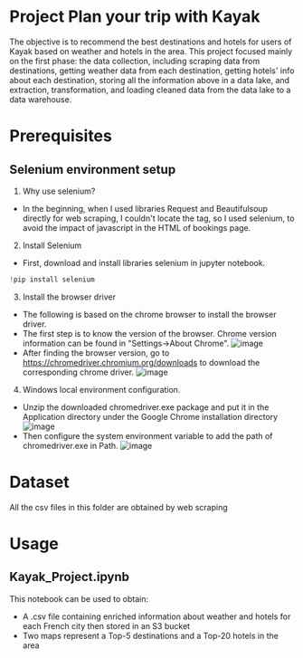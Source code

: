 # Project Plan your trip with Kayak
The objective is to recommend the best destinations and hotels for users of Kayak based on weather and hotels in the area. This project focused mainly on the first phase: the data collection, including scraping data from destinations, getting weather data from each destination, getting hotels' info about each destination, storing all the information above in a data lake, and extraction, transformation, and loading cleaned data from the data lake to a data warehouse.

# Prerequisites
## Selenium environment setup

1. Why use selenium?
* In the beginning, when I used libraries Request and Beautifulsoup directly for web scraping, I couldn't locate the tag, so I used selenium, to avoid the impact of javascript in the HTML of bookings page.

2. Install Selenium
* First, download and install libraries selenium in jupyter notebook.
```python
!pip install selenium
```
3. Install the browser driver
* The following is based on the chrome browser to install the browser driver.
*	The first step is to know the version of the browser. Chrome version information can be found in "Settings->About Chrome".
![image](https://user-images.githubusercontent.com/102224383/178761874-61eec7eb-fdbc-4df6-a1ae-4bddbe0be483.png)
*	After finding the browser version, go to https://chromedriver.chromium.org/downloads to download the corresponding chrome driver.
![image](https://user-images.githubusercontent.com/102224383/178761673-dd49f777-2751-4085-9e28-8f183029e824.png)

4. Windows local environment configuration.

*	Unzip the downloaded chromedriver.exe package and put it in the Application directory under the Google Chrome installation directory 
![image](https://user-images.githubusercontent.com/102224383/178762300-1386bea3-3947-4c94-b26a-630eea13789c.png)
*	Then configure the system environment variable to add the path of chromedriver.exe in Path.
![image](https://user-images.githubusercontent.com/102224383/178762527-be62534d-169e-42fc-affb-a8bb65e3d7bb.png)

# Dataset 
All the csv files in this folder are obtained by web scraping

# Usage
## Kayak_Project.ipynb
This notebook can be used to obtain:
*	A .csv file containing enriched information about weather and hotels for each French city then stored in an S3 bucket
*	Two maps represent a Top-5 destinations and a Top-20 hotels in the area

